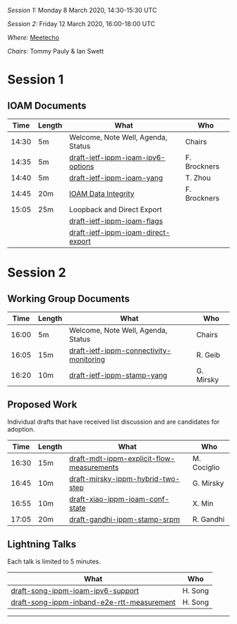 *Session 1:*   Monday 8 March 2020, 14:30-15:30 UTC

*Session 2:*   Friday 12 March 2020, 16:00-18:00 UTC

*Where:*  [Meetecho][0]

*Chairs:* Tommy Pauly & Ian Swett

# Session 1

## IOAM Documents

| Time    | Length | What                                        | Who          |
|---------|--------|---------------------------------------------|--------------|
| 14:30    | 5m    | Welcome, Note Well, Agenda, Status          | Chairs       |
| 14:35    | 5m    | [draft-ietf-ippm-ioam-ipv6-options][1] | F. Brockners  |
| 14:40    | 5m    | [draft-ietf-ippm-ioam-yang][2] | T. Zhou   |
| 14:45    | 20m    | [IOAM Data Integrity][3]      | F. Brockners |
| 15:05    | 25m    | Loopback and Direct Export     |        |
|         |        | [draft-ietf-ippm-ioam-flags][4]             |              |
|         |        | [draft-ietf-ippm-ioam-direct-export][5]     |              |


# Session 2

## Working Group Documents

| Time    | Length | What                                        | Who          |
|---------|--------|---------------------------------------------|--------------|
| 16:00    | 5m    | Welcome, Note Well, Agenda, Status          | Chairs       |
| 16:05    | 15m    | [draft-ietf-ippm-connectivity-monitoring][6] | R. Geib    |
| 16:20    | 10m    | [draft-ietf-ippm-stamp-yang][7] | G. Mirsky    |

## Proposed Work

Individual drafts that have received list discussion and are candidates for adoption.

| Time    | Length | What                                           | Who           |
|---------|--------|------------------------------------------------|---------------|
| 16:30    | 15m    | [draft-mdt-ippm-explicit-flow-measurements][8] | M. Cociglio    |
| 16:45    | 10m    | [draft-mirsky-ippm-hybrid-two-step][9] | G. Mirsky    |
| 16:55    | 10m    | [draft-xiao-ippm-ioam-conf-state][10] | X. Min    |
| 17:05    | 20m    | [draft-gandhi-ippm-stamp-srpm][11] | R. Gandhi |

## Lightning Talks
Each talk is limited to 5 minutes.

| What                                           | Who           |
|-------------------------------------|---------------|
| [draft-song-ippm-ioam-ipv6-support][12] | H. Song |
| [draft-song-ippm-inband-e2e-rtt-measurement][13] | H. Song |

- - -

[0]: http://www.meetecho.com/ietf110/ippm/
[1]: https://tools.ietf.org/html/draft-ietf-ippm-ioam-ipv6-options
[2]: https://tools.ietf.org/html/draft-ietf-ippm-ioam-yang
[3]: https://tools.ietf.org/html/draft-brockners-ippm-ioam-data-integrity
[4]: https://tools.ietf.org/html/draft-ietf-ippm-ioam-flags
[5]: https://tools.ietf.org/html/draft-ietf-ippm-ioam-direct-export

[6]: https://tools.ietf.org/html/draft-geib-ippm-connectivity-monitoring
[7]: https://tools.ietf.org/html/draft-ietf-ippm-stamp-yang

[8]: https://tools.ietf.org/html/draft-mdt-ippm-explicit-flow-measurements
[9]: https://tools.ietf.org/html/draft-mirsky-ippm-hybrid-two-step
[10]: https://tools.ietf.org/html/draft-xiao-ippm-ioam-conf-state
[11]: https://tools.ietf.org/html/draft-gandhi-ippm-stamp-srpm

[12]: https://tools.ietf.org/html/draft-song-ippm-ioam-ipv6-support
[13]: https://tools.ietf.org/html/draft-song-ippm-inband-e2e-rtt-measurement
